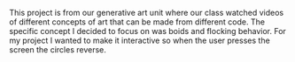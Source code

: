 This project is from our generative art unit where our class watched videos of different concepts of art that can be made from  different code.
The specific concept I decided to focus on was boids and flocking behavior.
For my project I wanted to make it interactive so when the user presses the screen the circles reverse.


